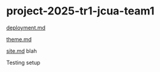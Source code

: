# project-2025-tr1-jcua-team1

[deployment.md](documentation\deployment.md)

[theme.md](documentation\theme.md)

[site.md](documentation\site.md)
blah

Testing setup